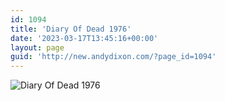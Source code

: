 ```yaml
---
id: 1094
title: 'Diary Of Dead 1976'
date: '2023-03-17T13:45:16+00:00'
layout: page
guid: 'http://new.andydixon.com/?page_id=1094'
---
```


![Diary Of Dead 1976](https://i0.wp.com/assets.g8x2.ldn.idrivee2-23.com/posters/Diary%20Of%20Dead%201976%2001.jpg?w=1200&ssl=1 "Diary Of Dead 1976")